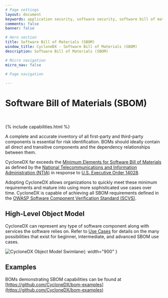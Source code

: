 ```yaml
---
# Page settings
layout: document
keywords: application security, software security, software bill of material, SBOM, BOM, open source, supply chain, specification, spdx, license, package url, purl, cpe
comments: false
banner: false

# Hero section
title: Software Bill of Materials (SBOM)
window_title: CycloneDX - Software Bill of Materials (SBOM)
description: Software Bill of Materials (SBOM)

# Micro navigation
micro_nav: false

# Page navigation
    
---
```


# Software Bill of Materials (SBOM)

&nbsp;<!-- without this hack, the dropdown menu has issues due to h1 and h2 happening right after each other -->

{% include capabilities.html %}

A complete and accurate inventory of all first-party and third-party components is essential for risk identification. 
BOMs should ideally contain all direct and transitive components and the dependency relationships between them.

CycloneDX far exceeds the [Minimum Elements for Software Bill of Materials](https://www.ntia.gov/files/ntia/publications/sbom_minimum_elements_report.pdf) 
as defined by the [National Telecommunications and Information Administration (NTIA)](https://www.ntia.gov/) in response 
to [U.S. Executive Order 14028](https://www.whitehouse.gov/briefing-room/presidential-actions/2021/05/12/executive-order-on-improving-the-nations-cybersecurity/).

Adopting CycloneDX allows organizations to quickly meet these minimum requirements and mature into using more 
sophisticated use cases over time. CycloneDX is capable of achieving all SBOM requirements defined in the 
[OWASP Software Component Verification Standard (SCVS)](http://owasp.org/scvs). 

## High-Level Object Model

CycloneDX can represent any type of software component along with services the software relies on. Refer to [Use Cases](../../use-cases) 
for details on the many possibilities that exist for beginner, intermediate, and advanced
SBOM use cases.

![CycloneDX Object Model Swimlane](../../theme/assets/images/CycloneDX-Object-Model-Swimlane.svg){: width="900" }

## Examples

BOMs demonstrating SBOM capabilities can be found at
[https://github.com/CycloneDX/bom-examples](https://github.com/CycloneDX/bom-examples)